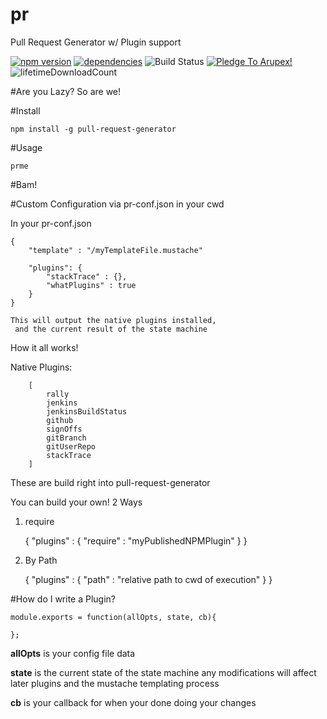 # pr
Pull Request Generator w/ Plugin support

[![npm version](https://badge.fury.io/js/pull-request-generator.svg)](https://badge.fury.io/js/pull-request-generator) [![dependencies](https://david-dm.org/arupex/pull-request-generator.svg)](http://github.com/arupex/pull-request-generator) ![Build Status](https://api.travis-ci.org/arupex/pull-request-generator.svg?branch=master) <a href='https://pledgie.com/campaigns/31873'><img alt='Pledge To Arupex!' src='https://pledgie.com/campaigns/31873.png?skin_name=chrome' border='0' ></a>
![lifetimeDownloadCount](https://img.shields.io/npm/dt/pull-request-generator.svg?maxAge=2592000)

#Are you Lazy? So are we!

#Install

    npm install -g pull-request-generator

#Usage

    prme

#Bam!

#Custom Configuration via pr-conf.json in your cwd


In your pr-conf.json

    {
        "template" : "/myTemplateFile.mustache"

        "plugins": {
            "stackTrace" : {},
            "whatPlugins" : true
        }
    }

    This will output the native plugins installed,
     and the current result of the state machine


 How it all works!

 Native Plugins:

        [
            rally
            jenkins
            jenkinsBuildStatus
            github
            signOffs
            gitBranch
            gitUserRepo
            stackTrace
        ]

These are build right into pull-request-generator


You can build your own! 2 Ways

1. require


    {
        "plugins" : {
            "require" : "myPublishedNPMPlugin"
        }
    }


2. By Path


    {
        "plugins" : {
            "path" : "relative path to cwd of execution"
        }
    }


#How do I write a Plugin?

    module.exports = function(allOpts, state, cb){

    };

**allOpts** is your config file data

**state** is the current state of the state machine
    any modifications will affect later plugins and the mustache templating process

**cb** is your callback for when your done doing your changes